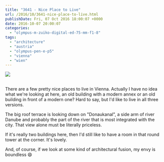 ```yaml
---
title: "3641 - Nice Place to Live"
url: /2016/10/3641-nice-place-to-live.html
publishDate: Fri, 07 Oct 2016 18:00:07 +0000
date: 2016-10-07 20:00:07
categories: 
  - "olympus-m-zuiko-digital-ed-75-mm-f1-8"
tags: 
  - "architecture"
  - "austria"
  - "olympus-pen-e-p5"
  - "vienna"
  - "wien"
---
```

<div class="container">
<div class="center"><a target="_blank" href="https://d25zfm9zpd7gm5.cloudfront.net/1200x1200/2016/20160607_171228_lr.jpg"><img class="webfeedsFeaturedVisual" src="https://d25zfm9zpd7gm5.cloudfront.net/0600x0600/2016/20160607_171228_lr.jpg" /></a></div>
</div>
<br />

There are a few pretty nice places to live in Vienna. Actually I have no idea what we're looking at here, an old building with a modern annex or an old building in front of a modern one? Hard to say, but I'd like to live in all three versions. 

The big roof terrace is looking down on "Donaukanal", a side arm of river Danube and probably the part of the river that is most integrated with the city. That view alone must be literally priceless.

If it's really two buildings here, then I'd still like to have a room in that round tower at the corner. It's lovely.

And, of course, if we look at some kind of architectural fusion, my envy is boundless 😄
